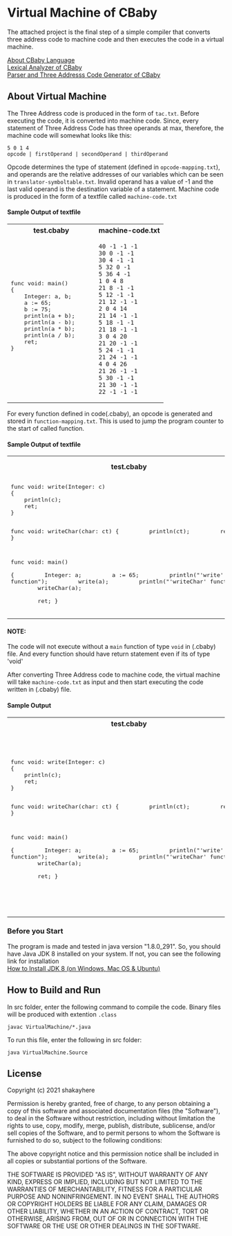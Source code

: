 # Virtual Machine of CBaby
The attached project is the final step of a simple compiler that converts three address code to machine code and then executes the code in a virtual machine.

[About CBaby Language](https://github.com/shakayhere/lexical-analyzer-of-cbaby#about-cbaby-language)
<br />
[Lexical Analyzer of CBaby](https://github.com/shakayhere/lexical-analyzer-of-cbaby)
<br />
[Parser and Three Addresss Code Generator of CBaby](https://github.com/shakayhere/parser-and-tac-generator-of-cbaby)

## About Virtual Machine
The Three Address code is produced in the form of `tac.txt`. Before executing the code, it is converted into machine code.
Since, every statement of Three Address Code has three operands at max, therefore, the machine code will somewhat looks like this:

```
5 0 1 4
opcode | firstOperand | secondOperand | thirdOperand
```

Opcode determines the type of statement (defined in `opcode-mapping.txt`), and operands are the relative addresses of our variables which can be seen in `translator-symboltable.txt`. Invalid operand has a value of -1 and the last valid operand is the destination variable of a statement. Machine code is produced in the form of a textfile called `machine-code.txt`

#### Sample Output of textfile
<table>
<tr>
<th>test.cbaby</th>
<th>machine-code.txt</th>
</tr>
<tr>
<td>
<pre>
func void: main()		
{
	Integer: a, b;	
	a := 65;
	b := 75;
	println(a + b);
	println(a - b);
	println(a * b);
	println(a / b);
	ret;
}

</pre>
</td>
<td>

```
40 -1 -1 -1
30 0 -1 -1
30 4 -1 -1
5 32 0 -1
5 36 4 -1
1 0 4 8
21 8 -1 -1
5 12 -1 -1
21 12 -1 -1
2 0 4 14
21 14 -1 -1
5 18 -1 -1
21 18 -1 -1
3 0 4 20
21 20 -1 -1
5 24 -1 -1
21 24 -1 -1
4 0 4 26
21 26 -1 -1
5 30 -1 -1
21 30 -1 -1
22 -1 -1 -1
```

</td>
</tr>
</table>


For every function defined in code(.cbaby), an opcode is generated and stored in `function-mapping.txt`. This is used to jump the program counter to the start of called function.

#### Sample Output of textfile
<table>
<tr>
<th>test.cbaby</th>
<th>function-mapping.txt</th>
</tr>
<tr>
<td>
<pre>
func void: write(Integer: c)
{
	println(c);
	ret;
}

func void: writeChar(char: ct)
{
	&emsp;&emsp;&emsp;&emsp;&emsp;&emsp;&emsp;&emsp;println(ct);
	&emsp;&emsp;&emsp;&emsp;&emsp;&emsp;&emsp;&emsp;ret;
}

func void: main()		
{
	&emsp;&emsp;&emsp;&emsp;&emsp;&emsp;&emsp;&emsp;Integer: a;	
	&emsp;&emsp;&emsp;&emsp;&emsp;&emsp;&emsp;&emsp;a := 65;
	&emsp;&emsp;&emsp;&emsp;&emsp;&emsp;&emsp;&emsp;println("'write' function");
	&emsp;&emsp;&emsp;&emsp;&emsp;&emsp;&emsp;&emsp;write(a);
	&emsp;&emsp;&emsp;&emsp;&emsp;&emsp;&emsp;&emsp;println("'writeChar' function");
	&emsp;&emsp;&emsp;&emsp;&emsp;&emsp;&emsp;&emsp;writeChar(a);	
	&emsp;&emsp;&emsp;&emsp;&emsp;&emsp;&emsp;&emsp;ret;
}
</pre>
</td>
<td>

```
write	40
writeChar	41
main	42

```

</td>
</tr>
</table>

#### NOTE:
The code will not execute without a `main` function of type `void` in (.cbaby) file. And every function should have return statement even if its of type 'void'

After converting Three Address code to machine code, the virtual machine will take `machine-code.txt` as input and then start executing the code written in (.cbaby) file. 

#### Sample Output
<table>
<tr>
<th>test.cbaby</th>
<th>Output</th>
</tr>
<tr>
<td>
<pre>
func void: write(Integer: c)
{
	println(c);
	ret;
}

func void: writeChar(char: ct)
{
	&emsp;&emsp;&emsp;&emsp;&emsp;&emsp;&emsp;&emsp;println(ct);
	&emsp;&emsp;&emsp;&emsp;&emsp;&emsp;&emsp;&emsp;ret;
}

func void: main()		
{
	&emsp;&emsp;&emsp;&emsp;&emsp;&emsp;&emsp;&emsp;Integer: a;	
	&emsp;&emsp;&emsp;&emsp;&emsp;&emsp;&emsp;&emsp;a := 65;
	&emsp;&emsp;&emsp;&emsp;&emsp;&emsp;&emsp;&emsp;println("'write' function");
	&emsp;&emsp;&emsp;&emsp;&emsp;&emsp;&emsp;&emsp;write(a);
	&emsp;&emsp;&emsp;&emsp;&emsp;&emsp;&emsp;&emsp;println("'writeChar' function");
	&emsp;&emsp;&emsp;&emsp;&emsp;&emsp;&emsp;&emsp;writeChar(a);	
	&emsp;&emsp;&emsp;&emsp;&emsp;&emsp;&emsp;&emsp;ret;
}
</pre>
</td>
<td>

```
Execution successful. Check textfile for generated tokens!
Parser successfully generated. Check textfile!
Three-Address Code successfully generated. Check textfile!
Executing code...
'write' function
65
'writeChar' function
A

```

</td>
</tr>
</table>

### Before you Start
The program is made and tested in java version "1.8.0_291". So, you should have Java JDK 8 installed on your system. If not, you can see the following link for installation
<br />
[How to Install JDK 8 (on Windows, Mac OS & Ubuntu)](http://cnaiman.com/COMP170/Orientation/How%20to%20Install%20JDK%208%20%28on%20Windows%2C%20Mac%20OS%2C%20Ubuntu%29%20and%20Get%20Started%20with%20Java%20Programming.html "How to Install JDK 8")


## How to Build and Run
In src folder, enter the following command to compile the code. Binary files will be produced with extention `.class`
```
javac VirtualMachine/*.java
```

To run this file, enter the following in src folder:
```
java VirtualMachine.Source
```

## License
Copyright (c) 2021 shakayhere

Permission is hereby granted, free of charge, to any person obtaining a copy
of this software and associated documentation files (the "Software"), to deal
in the Software without restriction, including without limitation the rights
to use, copy, modify, merge, publish, distribute, sublicense, and/or sell
copies of the Software, and to permit persons to whom the Software is
furnished to do so, subject to the following conditions:

The above copyright notice and this permission notice shall be included in all
copies or substantial portions of the Software.

THE SOFTWARE IS PROVIDED "AS IS", WITHOUT WARRANTY OF ANY KIND, EXPRESS OR
IMPLIED, INCLUDING BUT NOT LIMITED TO THE WARRANTIES OF MERCHANTABILITY,
FITNESS FOR A PARTICULAR PURPOSE AND NONINFRINGEMENT. IN NO EVENT SHALL THE
AUTHORS OR COPYRIGHT HOLDERS BE LIABLE FOR ANY CLAIM, DAMAGES OR OTHER
LIABILITY, WHETHER IN AN ACTION OF CONTRACT, TORT OR OTHERWISE, ARISING FROM,
OUT OF OR IN CONNECTION WITH THE SOFTWARE OR THE USE OR OTHER DEALINGS IN THE
SOFTWARE.
